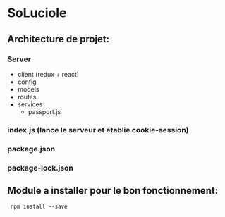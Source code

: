 # **SoLuciole**

## **Architecture de projet:**

### Server
  - client (redux + react)
  - config
  - models
  - routes
  - services
    - passport.js
 ### index.js (lance le serveur et etablie cookie-session)
 ### package.json
 ### package-lock.json
 
## Module a installer pour le bon fonctionnement:
 ```
  npm install --save 
 ```


